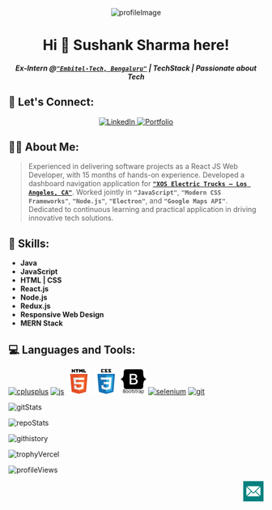 <p align="center"> <img src="https://media.licdn.com/dms/image/D5616AQEna6Dz4ow-nA/profile-displaybackgroundimage-shrink_350_1400/0/1676894104778?e=1691625600&v=beta&t=SzlqScZGC5jWaR0S-k1SZZqNagYQ-6zOL7lcTNLfolw" alt="profileImage" />
</p>

<h1 align="center"> Hi 👋 Sushank Sharma here!</h1>
<h5 align="center">

Ex-Intern @**_[`"Embitel-Tech, Bengaluru"`](https://www.embitel.com/)_** | **TechStack** | **Passionate about Tech**</h5>

<h2 align="left">🔗 Let's Connect:</h2>

<p align="center">
  <a href="https://www.linkedin.com/in/sushank-sharma-ss21/">
    <img src="https://img.shields.io/badge/LinkedIn-Ss21©️-informational?style=for-the-badge&logo=linkedin" alt="LinkedIn" />
  </a>
  <a href="https://sushanks07.wixsite.com/my-site-ss21">
    <img src="https://img.shields.io/badge/Portfolio-Ss21©️-success?style=for-the-badge&logo=wix" alt="Portfolio" />
  </a>
</p>

<h2 align="left">👨‍💻 About Me:</h2>

> Experienced in delivering software projects as a React JS Web Developer, with 15 months of hands-on experience. Developed a dashboard navigation application for **[`"XOS Electric Trucks — Los Angeles, CA"`](https://www.xostrucks.com/)**.
> Worked jointly in **`"JavaScript"`**, **`"Modern CSS Frameworks"`**, **`"Node.js"`**, **`"Electron"`**, and **`"Google Maps API"`**. Dedicated to continuous learning and practical application in driving innovative tech solutions.

<h2 align="left">🚀 Skills:</h2>

- **Java**
- **JavaScript**
- **HTML | CSS**
- **React.js**
- **Node.js**
- **Redux.js**
- **Responsive Web Design**
- **MERN Stack**

<h2 align="left">💻 Languages and Tools:</h2>

<p align="left">
<a href="https://www.w3schools.com/java/" target="_blank" rel="noreferrer"> <img src="https://www.vectorlogo.zone/logos/java/java-ar21.svg" alt="cplusplus" height="50" width="60" /></a>
<a href="https://www.codecademy.com/courses/introduction-to-javascript/lessons/introduction-to-javascript/exercises/intro" target="_blank" rel="noreferrer"> <img src="https://www.vectorlogo.zone/logos/javascript/javascript-horizontal.svg" alt="js" height="50" width="90" /></a>
<a href="https://www.w3.org/html/" target="_blank" rel="noreferrer"> <img src="https://raw.githubusercontent.com/devicons/devicon/master/icons/html5/html5-original-wordmark.svg" alt="html5" height="50" width="50" /></a>
<a href="https://www.w3schools.com/css/" target="_blank" rel="noreferrer"> <img src="https://raw.githubusercontent.com/devicons/devicon/master/icons/css3/css3-original-wordmark.svg" alt="css3" height="50" width="50" /></a>
<a href="https://getbootstrap.com" target="_blank" rel="noreferrer"> <img src="https://raw.githubusercontent.com/devicons/devicon/master/icons/bootstrap/bootstrap-plain-wordmark.svg" alt="bootstrap" height="50" width="50" /></a>
<a href="https://www.coursera.org/learn/algorithms-part1" target="_blank" rel="noreferrer"> <img src="https://www.vectorlogo.zone/logos/coursera/coursera-ar21.svg" alt="selenium" height="50" width="90" /></a>
<a href="https://git-scm.com/" target="_blank" rel="noreferrer"> <img src="https://www.vectorlogo.zone/logos/git-scm/git-scm-icon.svg" alt="git" height="50" width="50" /></a>
</p>

<p align="left"> <img src="https://github-readme-stats.vercel.app/api/top-langs/?username=SushankSharma&hide_progress=true&theme=dark" alt="gitStats"/> </p>

<p align="left"><img src="https://readmestats.999857.xyz/api?username=SushankSharma&show_icons=true&locale=en&theme=dark" alt="repoStats"/> </p>

<p align="left"><img src="https://github-readme-streak-stats.herokuapp.com/?user=SushankSharma&theme=dark" alt="githistory"/>
</p>

<p align="left"> <img src="https://github-profile-trophy.vercel.app/?username=SushankSharma&column=-1&theme=onedark" alt="trophyVercel" /> 
</p>

<p align="left">
  <img src="https://komarev.com/ghpvc/?username=SushankSharma&label=Profile%20views&color=0e75b6&style=flat" alt="profileViews" />
</p>
<p align="right">
  <a href="mailto:sushanks07@gmail.com">
    <img src="https://raw.githubusercontent.com/edent/SuperTinyIcons/master/images/svg/email.svg" alt="Email" height="40" width="40" />
  </a>
</p>
